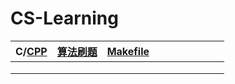 # CS-Learning
| C/[CPP](https://github.com/T1mzhou/CPP) | [算法刷题](https://github.com/T1mzhou/LeetCode) | [Makefile](https://github.com/T1mzhou/Makefile) |      |      |      |      |      |      |      |
| ----- | -------- | -------- | ---- | ---- | ---- | ---- | ---- | ---- | ---- |
|       |          |          |      |      |      |      |      |      |      |
|       |          |          |      |      |      |      |      |      |      |
|       |          |          |      |      |      |      |      |      |      |


